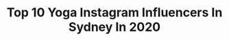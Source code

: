 ---
title: Top 10 Yoga Instagram Influencers In Sydney In 2020
description: >-
  Find top yoga Instagram influencers in Sydney in 2020. Most popular hashtags: #yoga #fitness #covid #australia.
platform: Instagram
profiles:
  - username: "calebjudepackhamyoga"
    fullname: >-
      THE WELLNESS WARRIOR
    location: "Australia"
    followers: 30360
    engagement: 415
    commentsToLikes: 0.030442
    id: ck8sztxi2pp370j78v2szapb6
    verified: false
    hashtags: "#sattvayoga, #yogapose, #wellness, #mindfulness"
  - username: "yogiinbeirut"
    fullname: >-
      Hala Okeili
    location: "Australia"
    followers: 20790
    engagement: 262
    commentsToLikes: 0.076013
    id: ck15pn17qyo7v0i19jbyc0f6j
    verified: false
    hashtags: "#hanumanasana, #acroyoga, #selflove, #vinyasa"
  - username: "miguel_hand_balance"
    fullname: >-
      Miguel Sant'ana
    location: "Australia"
    followers: 102366
    engagement: 235
    commentsToLikes: 0.016433
    id: ck0vxf3csyl6z0i194w0qmbij
    verified: false
    hashtags: "#workout, #hkyoga, #armbalance, #inversions"
  - username: "marathoner_dale"
    fullname: >-
      Dale Marie
    location: "Australia"
    followers: 15137
    engagement: 236
    commentsToLikes: 0.026306
    id: ck138xswcijt20i19eu99hwao
    verified: false
    hashtags: "#allthecoffee, #maybeillsurf, #usolympictrials, #justrun"
  - username: "ryanpierse"
    fullname: >-
      Ryan Pierse
    location: "Australia"
    followers: 14512
    engagement: 481
    commentsToLikes: 0.009908
    id: ck0tu4ry45ms40i19748xsh7g
    verified: false
    hashtags: "#cmonaussie, #tbt, #untiltomorrow, #rollandgarros"
  - username: "cheeky_palm"
    fullname: >-
      ⚡️ CHEEKY PALM ⚡️
    location: "Australia"
    followers: 80628
    engagement: 488
    commentsToLikes: 0.004706
    id: ck0uchy42gw4j0i1923zogu4a
    verified: false
    hashtags: "#iso2020, #selfisolation, #savethegrandparents, #stayathome"
  - username: "sophiehearts_com"
    fullname: >-
      Sophie | Lifestyle Blog Wien
    location: "Australia"
    followers: 35950
    engagement: 285
    commentsToLikes: 0.029128
    id: ck5c0sqp1ts380i11tql1idga
    verified: false
    hashtags: "#kaffee, #dontbeanasshole, #lesezeichen, #visitnewyork"
  - username: "simongougnard"
    fullname: >-
      Simon Gougnard
    location: "Australia"
    followers: 11196
    engagement: 905
    commentsToLikes: 0.031314
    id: ck6tw6fh9q96k0j71kmerhxl4
    verified: true
    hashtags: "#mensfashion, #solidarity, #yoga, #coogeebeach"
  - username: "charlih"
    fullname: >-
      Charli Hoffmann
    location: "Australia"
    followers: 42328
    engagement: 279
    commentsToLikes: 0.071614
    id: ck14i8ctse5cl0i19u4mobskq
    verified: false
    hashtags: "#strava, #deewhy, #holidayherethisyear, #cervelor5disc"
  - username: "deanogladstone"
    fullname: >-
      Dean Gladstone
    location: "Australia"
    followers: 45362
    engagement: 324
    commentsToLikes: 0.020260
    id: ck6u1856ok67e0j71jmoce5yt
    verified: false
    hashtags: "#drowning, #physio, #wimhof, #healing"
---